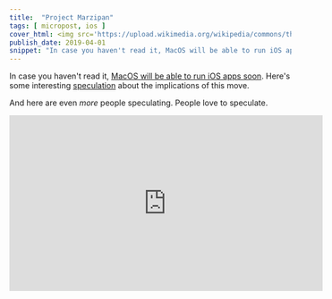 ```yaml
---
title:  "Project Marzipan"
tags: [ micropost, ios ]
cover_html: <img src='https://upload.wikimedia.org/wikipedia/commons/thumb/7/71/Marzipanschwein.jpg/1920px-Marzipanschwein.jpg'/>
publish_date: 2019-04-01
snippet: "In case you haven't read it, MacOS will be able to run iOS apps soon. Here's some interesting speculation about the implications of this move."
---
```


In case you haven't read it, [MacOS will be able to run iOS apps soon](https://www.imore.com/marzipan). Here's some interesting [speculation](https://mondaynote.com/marzipan-the-false-mac-ipad-dilemma-resolved-fa7003a7d2fd) about the implications of this move.

And here are even *more* people speculating. People love to speculate.

<iframe width="560" height="315" src="https://www.youtube.com/embed/-NwWqO-F4t0?rel=0" loading="lazy" frameborder="0" allow="accelerometer; autoplay; encrypted-media; gyroscope; picture-in-picture" allowfullscreen></iframe>
